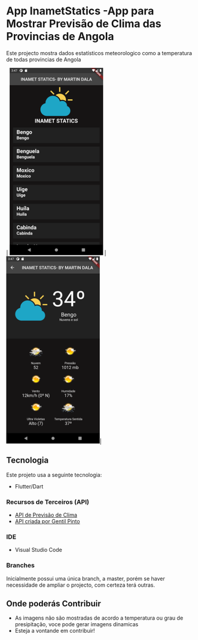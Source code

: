 # App InametStatics -App para Mostrar Previsão de Clima das Provincias de Angola
Este projecto mostra dados estatísticos meteorologico como a temperatura de todas provincias de Angola



| <img src="https://github.com/MartinDala/InametStatics/blob/main/Screenshot_1602431223.png" width="250"> | <img src="https://github.com/MartinDala/InametStatics/blob/main/Screenshot_1602431265.png" width="250">|

## Tecnologia
Este projeto usa a seguinte tecnologia:
* Flutter/Dart


### Recursos de Terceiros (API)

- [API de Previsão de Clima](https://angoprovsapi.herokuapp.com/api/v1/previsao/hu%C3%ADla)
- [API criada por Gentil Pinto](https://github.com/GentilPinto/provincias_de_angola_api)

### IDE
* Visual Studio Code

### Branches
Inicialmente possui uma única branch, a master, porém se haver necessidade de ampliar o projecto, com certeza terá outras. 

## Onde poderás Contribuir
* As imagens não são mostradas de acordo a temperatura ou grau de presipitação, voce pode gerar imagens dinamicas 
* Esteja a vontande em contribuir!
